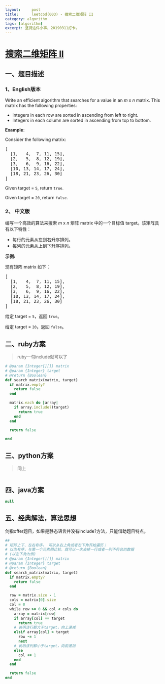 ```yaml
---
layout:     post
title:      leetcod(003) - 搜索二维矩阵 II
category: algorithm
tags: [algorithm]
excerpt: 坚持这件小事，20190311打卡。
---
```



[搜索二维矩阵 II](https://leetcode-cn.com/explore/interview/card/top-interview-quesitons-in-2018/261/before-you-start/1108/)
=======

一、题目描述
----------

### 1、English版本

<div class="question-description__3U1T"><div class="translation-tool__3Ffj"><span class="" data-toggle="tooltip" data-placement="left" data-original-title="显示中文" aria-hidden="true" style="cursor: pointer;"><div class="switch-base__1Zql" data-on="true"><div class="toggle__3ZBJ"></div></div></span></div><div><p>Write an efficient algorithm that searches for a value in an <i>m</i> x <i>n</i> matrix. This matrix has the following properties:</p>

<ul>
	<li>Integers in each row are sorted in ascending from left to right.</li>
	<li>Integers in each column are sorted in ascending from top to bottom.</li>
</ul>

<p><strong>Example:</strong></p>

<p>Consider the following matrix:</p>

<pre>[
  [1,   4,  7, 11, 15],
  [2,   5,  8, 12, 19],
  [3,   6,  9, 16, 22],
  [10, 13, 14, 17, 24],
  [18, 21, 23, 26, 30]
]
</pre>

<p>Given&nbsp;target&nbsp;=&nbsp;<code>5</code>, return&nbsp;<code>true</code>.</p>

<p>Given&nbsp;target&nbsp;=&nbsp;<code>20</code>, return&nbsp;<code>false</code>.</p>
</div></div>

### 2、 中文版

<div class="question-description__3U1T"><div class="translation-tool__3Ffj"><span class="" data-toggle="tooltip" data-placement="left" data-original-title="显示英文" aria-hidden="true" style="cursor: pointer;"><div class="switch-base__1Zql" data-on="false"><div class="toggle__3ZBJ"></div></div></span></div><div><p>编写一个高效的算法来搜索&nbsp;<em>m</em>&nbsp;x&nbsp;<em>n</em>&nbsp;矩阵 matrix 中的一个目标值 target。该矩阵具有以下特性：</p>

<ul>
	<li>每行的元素从左到右升序排列。</li>
	<li>每列的元素从上到下升序排列。</li>
</ul>

<p><strong>示例:</strong></p>

<p>现有矩阵 matrix 如下：</p>

<pre>[
  [1,   4,  7, 11, 15],
  [2,   5,  8, 12, 19],
  [3,   6,  9, 16, 22],
  [10, 13, 14, 17, 24],
  [18, 21, 23, 26, 30]
]
</pre>

<p>给定 target&nbsp;=&nbsp;<code>5</code>，返回&nbsp;<code>true</code>。</p>

<p>给定&nbsp;target&nbsp;=&nbsp;<code>20</code>，返回&nbsp;<code>false</code>。</p>
</div></div>

二、ruby方案
----------

> ruby一句include就可以了

```ruby
# @param {Integer[][]} matrix
# @param {Integer} target
# @return {Boolean}
def search_matrix(matrix, target)
  if matrix.empty?
    return false
  end

  matrix.each do |array|
    if array.include?(target)
      return true
    end
  end

  return false

end
```

三、python方案
-------------

> 同上

```python
```

四、java方案
----------

```java
null
```

五、经典解法，算法思想
----------

剑指offer题目，如果是静态语言并没有include?方法，只能借助题目特点。

```ruby
##
# 矩阵上下、左右有序， 可以从右上角或者左下角开始遍历；
# 以为有序，与第一个元素相比较，就可以一次去掉一行或者一列不符合的数据
# (以左下角为例)
# @param {Integer[][]} matrix
# @param {Integer} target
# @return {Boolean}
def search_matrix(matrix, target)
  if matrix.empty?
    return false
  end

  row = matrix.size - 1
  cols = matrix[0].size
  col = 0
  while row >= 0 && col < cols do
    array = matrix[row]
    if array[col] == target
      return true
    # 说明该行都大于target，向上递减
    elsif array[col] > target
      row -= 1
      next
    # 说明该列都小于target，向前递加
    else
      col += 1
    end
  end

  return false
end
```
